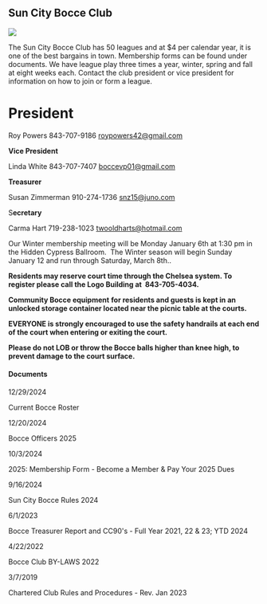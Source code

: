 Sun City Bocce Club
-------------------

![](https://suncityhiltonhead.org/HOA/assn46134/Group2574/bocce_club_image.jpg)

The Sun City Bocce Club has 50 leagues and at $4 per calendar year, it is one of the best bargains in town. Membership forms can be found under documents. We have league play three times a year, winter, spring and fall at eight weeks each. Contact the club president or vice president for information on how to join or form a league.

**President**
=============

Roy Powers
843-707-9186
roypowers42@gmail.com
  
**Vice President**

Linda White
843-707-7407
boccevp01@gmail.com

**Treasurer**

Susan Zimmerman
910-274-1736
snz15@juno.com

S**ecretary**

Carma Hart
719-238-1023
twooldharts@hotmail.com

Our Winter membership meeting will be Monday January 6th at 1:30 pm in the Hidden Cypress Ballroom.  The Winter season will begin Sunday January 12 and run through Saturday, March 8th.. 

**Residents may reserve court time through the Chelsea system. To register please call the Logo Building at  843-705-4034.**

**Community Bocce equipment** **for residents and guests is kept in an unlocked storage container located near the picnic table at the courts.**  

**EVERYONE is strongly encouraged to use the safety handrails at each end of the court when entering or exiting the court.**

**Please do not LOB or throw the Bocce balls higher than knee high, to prevent damage to the court surface.**  

#### Documents

12/29/2024

Current Bocce Roster

12/20/2024

Bocce Officers 2025

10/3/2024

2025: Membership Form - Become a Member & Pay Your 2025 Dues

9/16/2024

Sun City Bocce Rules 2024

6/1/2023

Bocce Treasurer Report and CC90's - Full Year 2021, 22 & 23; YTD 2024

4/22/2022

Bocce Club BY-LAWS 2022

3/7/2019

Chartered Club Rules and Procedures - Rev. Jan 2023